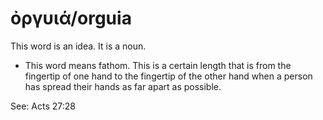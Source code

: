 # ὀργυιά/orguia
This word is an idea. It is a noun.
* This word means fathom. This is a certain length that is from the fingertip of one hand to the fingertip of the other hand when a person has spread their hands as far apart as possible.

See: Acts 27:28
